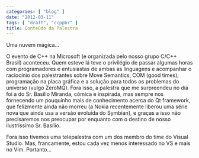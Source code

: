```yaml
---
categories: [ "blog" ]
date: "2012-03-11"
tags: [ "draft", "ccppbr" ]
title: Conteúdo da Palestra
---
```

Uma nuvem mágica...

O evento de C++ na Microsoft (e organizada pelo nosso grupo C/C++ Brasil) aconteceu. Quem esteve lá teve o privilégio de passar algumas horas com programadores e entusiastas de ambas as linguagens e acompanhar o raciocínio dos palestrantes sobre Move Semantics, COM (good times), programação na placa gráfica e a solução para todos os problemas do universo (vulgo ZeroMQ). Fora isso, a palestra que me surpreendeu no dia foi a do Sr. Basílio Miranda, cômica e inspirada, mas sempre nos fornecendo um pouquinho mais de conhecimento acerca do Qt framework, que felizmente ainda não morreu (a Nokia recentemente liberou uma série nova que ainda usa a versão evoluída do Symbian), e graças a isso não precisaremos nos preocupar por enquanto com o destino de nosso ilustríssimo Sr. Basílio.

Fora isso tivemos uma telepalestra com um dos membro do time do Visual Studio. Mas, francamente, estou cada vez menos interessado no VS e mais no Vim. Portanto...
